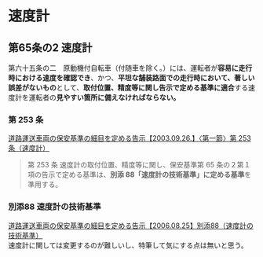 # 速度計
## 第65条の2	速度計
第六十五条の二　原動機付自転車（付随車を除く。）には、運転者が**容易に走行時における速度を確認でき**、かつ、**平坦な舗装路面での走行時において、著しい誤差がないもの**として、**取付位置、精度等に関し告示で定める基準に適合**する速度計を運転者の**見やすい箇所に備えなければならない。**

### 第 253 条
[道路運送車両の保安基準の細目を定める告示【2003.09.26.】〈第一節〉第 253 条（速度計）](https://www.mlit.go.jp/common/000187710.pdf)
> 第 253 条 速度計の取付位置、精度等に関し、保安基準第 65 条の２第１項の告示で定める基準は、**別添 88「速度計の技術基準」に定める基準**を準用する。

### 別添88 速度計の技術基準
[道路運送車両の保安基準の細目を定める告示【2006.08.25】別添88（速度計の技術基準）](https://www.mlit.go.jp/common/000190504.pdf)  
速度計に関しては変更するのが難しいし、特筆して気にする点は無いと思う。
